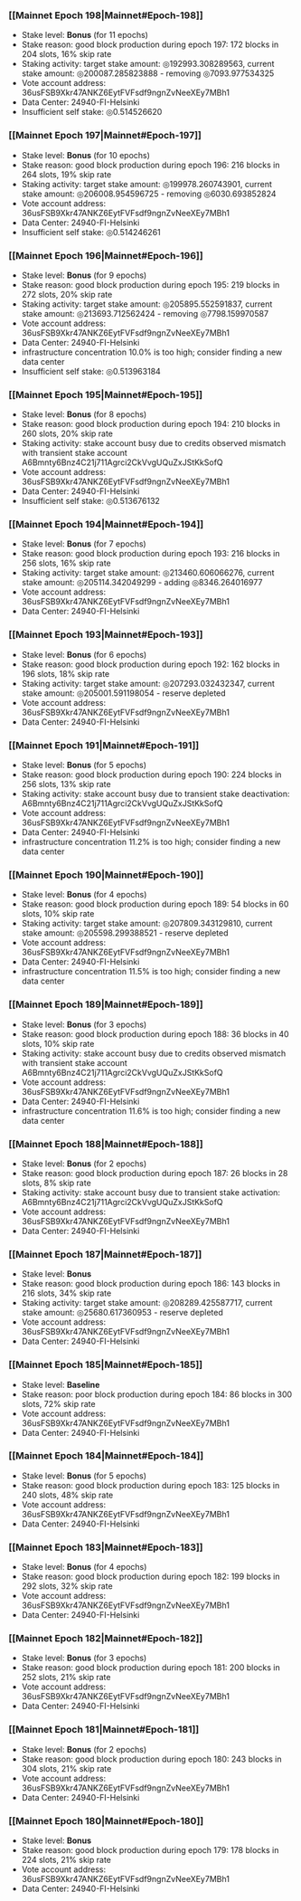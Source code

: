 ### [[Mainnet Epoch 198|Mainnet#Epoch-198]]
* Stake level: **Bonus** (for 11 epochs)
* Stake reason: good block production during epoch 197: 172 blocks in 204 slots, 16% skip rate
* Staking activity: target stake amount: ◎192993.308289563, current stake amount: ◎200087.285823888 - removing ◎7093.977534325
* Vote account address: 36usFSB9Xkr47ANKZ6EytFVFsdf9ngnZvNeeXEy7MBh1
* Data Center: 24940-FI-Helsinki
* Insufficient self stake: ◎0.514526620
### [[Mainnet Epoch 197|Mainnet#Epoch-197]]
* Stake level: **Bonus** (for 10 epochs)
* Stake reason: good block production during epoch 196: 216 blocks in 264 slots, 19% skip rate
* Staking activity: target stake amount: ◎199978.260743901, current stake amount: ◎206008.954596725 - removing ◎6030.693852824
* Vote account address: 36usFSB9Xkr47ANKZ6EytFVFsdf9ngnZvNeeXEy7MBh1
* Data Center: 24940-FI-Helsinki
* Insufficient self stake: ◎0.514246261
### [[Mainnet Epoch 196|Mainnet#Epoch-196]]
* Stake level: **Bonus** (for 9 epochs)
* Stake reason: good block production during epoch 195: 219 blocks in 272 slots, 20% skip rate
* Staking activity: target stake amount: ◎205895.552591837, current stake amount: ◎213693.712562424 - removing ◎7798.159970587
* Vote account address: 36usFSB9Xkr47ANKZ6EytFVFsdf9ngnZvNeeXEy7MBh1
* Data Center: 24940-FI-Helsinki
* infrastructure concentration 10.0% is too high; consider finding a new data center
* Insufficient self stake: ◎0.513963184
### [[Mainnet Epoch 195|Mainnet#Epoch-195]]
* Stake level: **Bonus** (for 8 epochs)
* Stake reason: good block production during epoch 194: 210 blocks in 260 slots, 20% skip rate
* Staking activity: stake account busy due to credits observed mismatch with transient stake account A6Bmnty6Bnz4C21j711Agrci2CkVvgUQuZxJStKkSofQ
* Vote account address: 36usFSB9Xkr47ANKZ6EytFVFsdf9ngnZvNeeXEy7MBh1
* Data Center: 24940-FI-Helsinki
* Insufficient self stake: ◎0.513676132
### [[Mainnet Epoch 194|Mainnet#Epoch-194]]
* Stake level: **Bonus** (for 7 epochs)
* Stake reason: good block production during epoch 193: 216 blocks in 256 slots, 16% skip rate
* Staking activity: target stake amount: ◎213460.606066276, current stake amount: ◎205114.342049299 - adding ◎8346.264016977
* Vote account address: 36usFSB9Xkr47ANKZ6EytFVFsdf9ngnZvNeeXEy7MBh1
* Data Center: 24940-FI-Helsinki
### [[Mainnet Epoch 193|Mainnet#Epoch-193]]
* Stake level: **Bonus** (for 6 epochs)
* Stake reason: good block production during epoch 192: 162 blocks in 196 slots, 18% skip rate
* Staking activity: target stake amount: ◎207293.032432347, current stake amount: ◎205001.591198054 - reserve depleted
* Vote account address: 36usFSB9Xkr47ANKZ6EytFVFsdf9ngnZvNeeXEy7MBh1
* Data Center: 24940-FI-Helsinki
### [[Mainnet Epoch 191|Mainnet#Epoch-191]]
* Stake level: **Bonus** (for 5 epochs)
* Stake reason: good block production during epoch 190: 224 blocks in 256 slots, 13% skip rate
* Staking activity: stake account busy due to transient stake deactivation: A6Bmnty6Bnz4C21j711Agrci2CkVvgUQuZxJStKkSofQ
* Vote account address: 36usFSB9Xkr47ANKZ6EytFVFsdf9ngnZvNeeXEy7MBh1
* Data Center: 24940-FI-Helsinki
* infrastructure concentration 11.2% is too high; consider finding a new data center
### [[Mainnet Epoch 190|Mainnet#Epoch-190]]
* Stake level: **Bonus** (for 4 epochs)
* Stake reason: good block production during epoch 189: 54 blocks in 60 slots, 10% skip rate
* Staking activity: target stake amount: ◎207809.343129810, current stake amount: ◎205598.299388521 - reserve depleted
* Vote account address: 36usFSB9Xkr47ANKZ6EytFVFsdf9ngnZvNeeXEy7MBh1
* Data Center: 24940-FI-Helsinki
* infrastructure concentration 11.5% is too high; consider finding a new data center
### [[Mainnet Epoch 189|Mainnet#Epoch-189]]
* Stake level: **Bonus** (for 3 epochs)
* Stake reason: good block production during epoch 188: 36 blocks in 40 slots, 10% skip rate
* Staking activity: stake account busy due to credits observed mismatch with transient stake account A6Bmnty6Bnz4C21j711Agrci2CkVvgUQuZxJStKkSofQ
* Vote account address: 36usFSB9Xkr47ANKZ6EytFVFsdf9ngnZvNeeXEy7MBh1
* Data Center: 24940-FI-Helsinki
* infrastructure concentration 11.6% is too high; consider finding a new data center
### [[Mainnet Epoch 188|Mainnet#Epoch-188]]
* Stake level: **Bonus** (for 2 epochs)
* Stake reason: good block production during epoch 187: 26 blocks in 28 slots, 8% skip rate
* Staking activity: stake account busy due to transient stake activation: A6Bmnty6Bnz4C21j711Agrci2CkVvgUQuZxJStKkSofQ
* Vote account address: 36usFSB9Xkr47ANKZ6EytFVFsdf9ngnZvNeeXEy7MBh1
* Data Center: 24940-FI-Helsinki
### [[Mainnet Epoch 187|Mainnet#Epoch-187]]
* Stake level: **Bonus**
* Stake reason: good block production during epoch 186: 143 blocks in 216 slots, 34% skip rate
* Staking activity: target stake amount: ◎208289.425587717, current stake amount: ◎25680.617360953 - reserve depleted
* Vote account address: 36usFSB9Xkr47ANKZ6EytFVFsdf9ngnZvNeeXEy7MBh1
* Data Center: 24940-FI-Helsinki
### [[Mainnet Epoch 185|Mainnet#Epoch-185]]
* Stake level: **Baseline**
* Stake reason: poor block production during epoch 184: 86 blocks in 300 slots, 72% skip rate 
* Vote account address: 36usFSB9Xkr47ANKZ6EytFVFsdf9ngnZvNeeXEy7MBh1
* Data Center: 24940-FI-Helsinki
### [[Mainnet Epoch 184|Mainnet#Epoch-184]]
* Stake level: **Bonus** (for 5 epochs)
* Stake reason: good block production during epoch 183: 125 blocks in 240 slots, 48% skip rate
* Vote account address: 36usFSB9Xkr47ANKZ6EytFVFsdf9ngnZvNeeXEy7MBh1
* Data Center: 24940-FI-Helsinki
### [[Mainnet Epoch 183|Mainnet#Epoch-183]]
* Stake level: **Bonus** (for 4 epochs)
* Stake reason: good block production during epoch 182: 199 blocks in 292 slots, 32% skip rate
* Vote account address: 36usFSB9Xkr47ANKZ6EytFVFsdf9ngnZvNeeXEy7MBh1
* Data Center: 24940-FI-Helsinki
### [[Mainnet Epoch 182|Mainnet#Epoch-182]]
* Stake level: **Bonus** (for 3 epochs)
* Stake reason: good block production during epoch 181: 200 blocks in 252 slots, 21% skip rate
* Vote account address: 36usFSB9Xkr47ANKZ6EytFVFsdf9ngnZvNeeXEy7MBh1
* Data Center: 24940-FI-Helsinki
### [[Mainnet Epoch 181|Mainnet#Epoch-181]]
* Stake level: **Bonus** (for 2 epochs)
* Stake reason: good block production during epoch 180: 243 blocks in 304 slots, 21% skip rate
* Vote account address: 36usFSB9Xkr47ANKZ6EytFVFsdf9ngnZvNeeXEy7MBh1
* Data Center: 24940-FI-Helsinki
### [[Mainnet Epoch 180|Mainnet#Epoch-180]]
* Stake level: **Bonus**
* Stake reason: good block production during epoch 179: 178 blocks in 224 slots, 21% skip rate
* Vote account address: 36usFSB9Xkr47ANKZ6EytFVFsdf9ngnZvNeeXEy7MBh1
* Data Center: 24940-FI-Helsinki